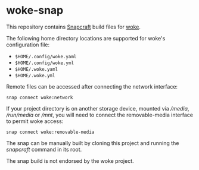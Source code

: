 # woke-snap
This repository contains [Snapcraft](https://snapcraft.io/docs/snapcraft-overview) build files for [woke](https://github.com/get-woke/woke).

The following home directory locations are supported for woke's configuration file:

- `$HOME/.config/woke.yaml`
- `$HOME/.config/woke.yml`
- `$HOME/.woke.yaml`
- `$HOME/.woke.yml`

Remote files can be accessed after connecting the network interface:

`snap connect woke:network`

If your project directory is on another storage device, mounted via _/media_, _/run/media_ or _/mnt_, you will need to connect the removable-media interface to permit woke access:

`snap connect woke:removable-media`

The snap can be manually built by cloning this project and running the _snapcraft_ command in its root.

The snap build is not endorsed by the woke project.
